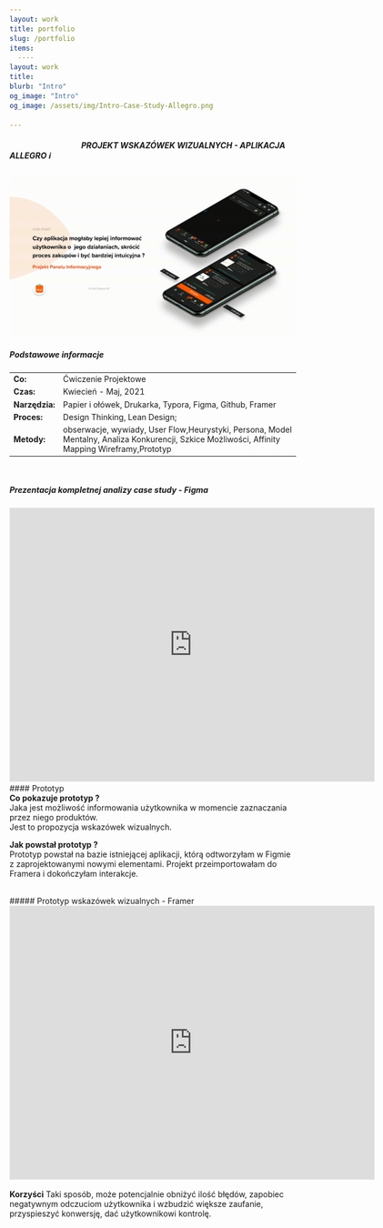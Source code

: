 ```yaml
---
layout: work
title: portfolio
slug: /portfolio
items:
  ----
layout: work
title: 
blurb: "Intro"
og_image: "Intro"
og_image: /assets/img/Intro-Case-Study-Allegro.png
      
---   
```

  <h5>   &nbsp;&nbsp;&nbsp;&nbsp;  &nbsp;&nbsp;&nbsp; &nbsp;&nbsp;&nbsp;&nbsp;  &nbsp;&nbsp;&nbsp;&nbsp; &nbsp;&nbsp;&nbsp;&nbsp;  &nbsp;&nbsp;&nbsp; &nbsp;&nbsp;&nbsp;&nbsp;  &nbsp;&nbsp;&nbsp;&nbsp;<b> PROJEKT WSKAZÓWEK WIZUALNYCH - APLIKACJA ALLEGRO </b>  ℹ️ </h5>




<img src="https://raw.githubusercontent.com/AnitakasperekUX/AnitakasperekUX.github.io/main/assets/img/intro.gif">
  
  
##### Podstawowe informacje    


|                 |                                                              |
| :-------------- | ------------------------------------------------------------ |
| **Co:**         | Ćwiczenie Projektowe                                         |
| **Czas:**       | Kwiecień - Maj, 2021                                         |
| **Narzędzia:**  | Papier i ołówek, Drukarka, Typora, Figma, Github, Framer     |
| **Proces:**     | Design Thinking, Lean Design;                                |
| **Metody:**     | obserwacje, wywiady, User Flow,Heurystyki, Persona, Model Mentalny, Analiza Konkurencji, Szkice Możliwości, Affinity Mapping Wireframy,Prototyp |






<br>

##### Prezentacja kompletnej analizy case study - Figma 
<iframe style="border: 1px solid rgba(0, 0, 0, 0.1);" width="640" height="480" src="https://www.figma.com/embed?embed_host=share&url=https%3A%2F%2Fwww.figma.com%2Fproto%2Fv5nNqOrr7sCerWJbVeQzbk%2FProces-Case-Study%3Fnode-id%3D382%253A2806%26viewport%3D299%252C327%252C0.03351299837231636%26scaling%3Dscale-down%26page-id%3D381%253A1" allowfullscreen></iframe>
<br>
#### Prototyp
<br>
<b>Co pokazuje prototyp ?</b> <br>
Jaka jest możliwość informowania użytkownika w momencie zaznaczania przez niego produktów. <br> 
Jest to propozycja wskazówek wizualnych.

<b>Jak powstał prototyp ?</b>  <br>
Prototyp powstał na bazie istniejącej aplikacji, którą odtworzyłam w Figmie z zaprojektowanymi nowymi elementami. Projekt przeimportowałam do Framera i dokończyłam interakcje.

<br>
##### Prototyp wskazówek wizualnych - Framer 

<iframe style="border: 1px solid rgba(0, 0, 0, 0.1)" width="640" height="480" src="https://framer.com/embed/Aplikacja-Allegro--nLpeYBWMzKAC0WOM3iV5/jVLHmIuWFpLtIeJhqjv1O7-5%3A2430jrrgncicoig" allowfullscreen></iframe>
<br>

<b>Korzyści</b>
Taki sposób, może potencjalnie obniżyć ilość błędów, zapobiec negatywnym odczuciom użytkownika i wzbudzić większe zaufanie, przyspieszyć konwersję, dać użytkownikowi kontrolę. <br>









